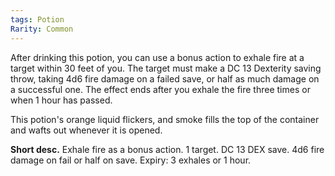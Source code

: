 ```yaml
---
tags: Potion
Rarity: Common
---
```

After drinking this potion, you can use a bonus action to exhale fire at a target within 30 feet of you. The target must make a DC 13 Dexterity saving throw, taking 4d6 fire damage on a failed save, or half as much damage on a successful one. The effect ends after you exhale the fire three times or when 1 hour has passed.

This potion's orange liquid flickers, and smoke fills the top of the container and wafts out whenever it is opened.

**Short desc.**
Exhale fire as a bonus action. 1 target. DC 13 DEX save. 4d6 fire damage on fail or half on save. Expiry: 3 exhales or 1 hour.